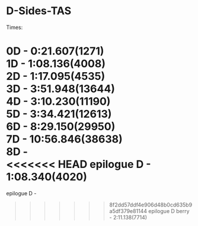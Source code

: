 # D-Sides-TAS
Times:

0D - 0:21.607(1271)  
1D - 1:08.136(4008)  
2D - 1:17.095(4535)  
3D - 3:51.948(13644)  
4D - 3:10.230(11190)  
5D - 3:34.421(12613)  
6D - 8:29.150(29950)  
7D - 10:56.846(38638)  
8D -   
<<<<<<< HEAD
epilogue D - 1:08.340(4020) 
=======
epilogue D -  
>>>>>>> 8f2dd57ddf4e906d48b0cd635b9a5df379e81144
epilogue D berry - 2:11.138(7714)
